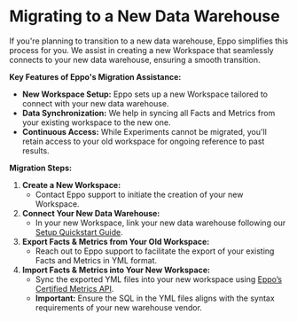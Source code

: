 # Migrating to a New Data Warehouse

If you're planning to transition to a new data warehouse, Eppo simplifies this process for you. We assist in creating a new Workspace that seamlessly connects to your new data warehouse, ensuring a smooth transition.

**Key Features of Eppo's Migration Assistance:**

- **New Workspace Setup:** Eppo sets up a new Workspace tailored to connect with your new data warehouse.
- **Data Synchronization:** We help in syncing all Facts and Metrics from your existing workspace to the new one.
- **Continuous Access:** While Experiments cannot be migrated, you'll retain access to your old workspace for ongoing reference to past results.

**Migration Steps:**

1. **Create a New Workspace:**
    - Contact Eppo support to initiate the creation of your new Workspace.
2. **Connect Your New Data Warehouse:**
    - In your new Workspace, link your new data warehouse following our [Setup Quickstart Guide](../quick-starts/setup-quickstart.md).
3. **Export Facts & Metrics from Your Old Workspace:**
    - Reach out to Eppo support to facilitate the export of your existing Facts and Metrics in YML format.
4. **Import Facts & Metrics into Your New Workspace:**
    - Sync the exported YML files into your new workspace using [Eppo’s Certified Metrics API](/data-management/certified-metrics).
    - **Important:** Ensure the SQL in the YML files aligns with the syntax requirements of your new warehouse vendor.